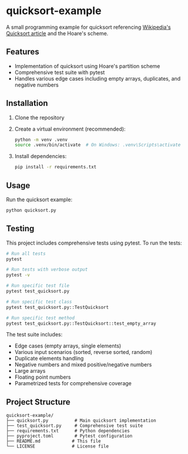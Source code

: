 # quicksort-example

A small programming example for quicksort referencing [Wikipedia's Quicksort article](https://en.wikipedia.org/wiki/Quicksort) and the Hoare's scheme.

## Features

- Implementation of quicksort using Hoare's partition scheme
- Comprehensive test suite with pytest
- Handles various edge cases including empty arrays, duplicates, and negative numbers

## Installation

1. Clone the repository
2. Create a virtual environment (recommended):

   ```bash
   python -m venv .venv
   source .venv/bin/activate  # On Windows: .venv\Scripts\activate
   ```

3. Install dependencies:

   ```bash
   pip install -r requirements.txt
   ```

## Usage

Run the quicksort example:

```bash
python quicksort.py
```

## Testing

This project includes comprehensive tests using pytest. To run the tests:

```bash
# Run all tests
pytest

# Run tests with verbose output
pytest -v

# Run specific test file
pytest test_quicksort.py

# Run specific test class
pytest test_quicksort.py::TestQuicksort

# Run specific test method
pytest test_quicksort.py::TestQuicksort::test_empty_array
```

The test suite includes:

- Edge cases (empty arrays, single elements)
- Various input scenarios (sorted, reverse sorted, random)
- Duplicate elements handling
- Negative numbers and mixed positive/negative numbers
- Large arrays
- Floating point numbers
- Parametrized tests for comprehensive coverage

## Project Structure

```text
quicksort-example/
├── quicksort.py          # Main quicksort implementation
├── test_quicksort.py     # Comprehensive test suite
├── requirements.txt      # Python dependencies
├── pyproject.toml        # Pytest configuration
├── README.md            # This file
└── LICENSE              # License file
```